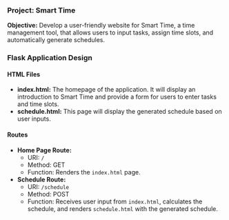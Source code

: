 ### Project: Smart Time
**Objective:** Develop a user-friendly website for Smart Time, a time management tool, that allows users to input tasks, assign time slots, and automatically generate schedules.

### Flask Application Design
#### HTML Files
- **index.html:** The homepage of the application. It will display an introduction to Smart Time and provide a form for users to enter tasks and time slots.
- **schedule.html:** This page will display the generated schedule based on user inputs.

#### Routes
- **Home Page Route:**
  - URI: `/`
  - Method: GET
  - Function: Renders the `index.html` page.
- **Schedule Route:**
  - URI: `/schedule`
  - Method: POST
  - Function: Receives user input from `index.html`, calculates the schedule, and renders `schedule.html` with the generated schedule.